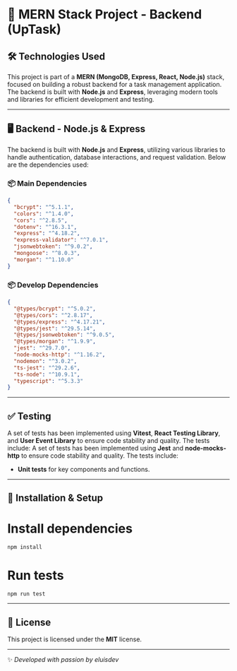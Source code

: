 # 🚀 MERN Stack Project - Backend (UpTask)

## 🛠 Technologies Used

This project is part of a **MERN (MongoDB, Express, React, Node.js)** stack, focused on building a robust backend for a task management application. The backend is built with **Node.js** and **Express**, leveraging modern tools and libraries for efficient development and testing.

---

## 🖥 Backend - Node.js & Express

The backend is built with **Node.js** and **Express**, utilizing various libraries to handle authentication, database interactions, and request validation. Below are the dependencies used:

### 📦 Main Dependencies
```json
{
  "bcrypt": "^5.1.1",
  "colors": "^1.4.0",
  "cors": "^2.8.5",
  "dotenv": "^16.3.1",
  "express": "^4.18.2",
  "express-validator": "^7.0.1",
  "jsonwebtoken": "^9.0.2",
  "mongoose": "^8.0.3",
  "morgan": "^1.10.0"
}
```

### 📦 Develop Dependencies
```json
{
  "@types/bcrypt": "^5.0.2",
  "@types/cors": "^2.8.17",
  "@types/express": "^4.17.21",
  "@types/jest": "^29.5.14",
  "@types/jsonwebtoken": "^9.0.5",
  "@types/morgan": "^1.9.9",
  "jest": "^29.7.0",
  "node-mocks-http": "^1.16.2",
  "nodemon": "^3.0.2",
  "ts-jest": "^29.2.6",
  "ts-node": "^10.9.1",
  "typescript": "^5.3.3"
}
```

---

## ✅ Testing

A set of tests has been implemented using **Vitest**, **React Testing Library**, and **User Event Library** to ensure code stability and quality. The tests include:
A set of tests has been implemented using **Jest** and **node-mocks-http** to ensure code stability and quality. The tests include:
- **Unit tests** for key components and functions.

---

## 📌 Installation & Setup

# Install dependencies
```
npm install
```
# Run tests
```
npm run test
```

---

## 📜 License
This project is licensed under the **MIT** license.

---

✨ _Developed with passion by eluisdev_
